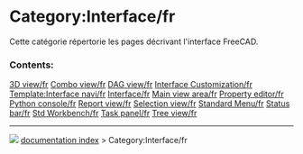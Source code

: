 # Category:Interface/fr
Cette catégorie répertorie les pages décrivant l\'interface FreeCAD.

### Contents:

    
  [3D view/fr](3D_view/fr.md)                                   [Combo view/fr](Combo_view/fr.md)                             [DAG view/fr](DAG_view/fr.md)
  [Interface Customization/fr](Interface_Customization/fr.md)   [Template:Interface navi/fr](Template:Interface_navi/fr.md)   [Interface/fr](Interface/fr.md)
  [Main view area/fr](Main_view_area/fr.md)                     [Property editor/fr](Property_editor/fr.md)                   [Python console/fr](Python_console/fr.md)
  [Report view/fr](Report_view/fr.md)                           [Selection view/fr](Selection_view/fr.md)                     [Standard Menu/fr](Standard_Menu/fr.md)
  [Status bar/fr](Status_bar/fr.md)                             [Std Workbench/fr](Std_Workbench/fr.md)                       [Task panel/fr](Task_panel/fr.md)
  [Tree view/fr](Tree_view/fr.md)



---
![](images/Right_arrow.png) [documentation index](../README.md) > Category:Interface/fr
